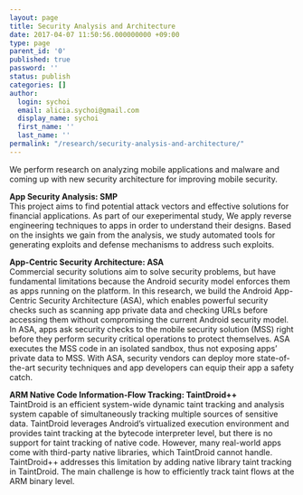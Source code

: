 ```yaml
---
layout: page
title: Security Analysis and Architecture
date: 2017-04-07 11:50:56.000000000 +09:00
type: page
parent_id: '0'
published: true
password: ''
status: publish
categories: []
author:
  login: sychoi
  email: alicia.sychoi@gmail.com
  display_name: sychoi
  first_name: ''
  last_name: ''
permalink: "/research/security-analysis-and-architecture/"
---
```


We perform research on analyzing mobile applications and malware and coming up with new security architecture for improving mobile security.<br>


<b>App Security Analysis: SMP</b><br>
This project aims to find potential attack vectors and effective solutions for financial applications. As part of our exeperimental study, We apply reverse engineering techniques to apps in order to understand their designs. Based on the insights we gain from the analysis, we study automated tools for generating exploits and defense mechanisms to address such exploits.<br>


<b>App-Centric Security Architecture: ASA</b><br>
Commercial security solutions aim to solve security problems, but have fundamental limitations because the Android security model enforces them as apps running on the platform. In this research, we build the Android App-Centric Security Architecture (ASA), which enables powerful security checks such as scanning app private data and checking URLs before accessing them without compromising the current Android security model. In ASA, apps ask security checks to the mobile security solution (MSS) right before they perform security critical operations to protect themselves. ASA executes the MSS code in an isolated sandbox, thus not exposing apps’ private data to MSS. With ASA, security vendors can deploy more state-of-the-art security techniques and app developers can equip their app a safety catch.<br>


<b>ARM Native Code Information-Flow Tracking: TaintDroid++</b><br>
TaintDroid is an efficient system-wide dynamic taint tracking and analysis system capable of simultaneously tracking multiple sources of sensitive data. TaintDroid leverages Android’s virtualized execution environment and provides taint tracking at the bytecode interpreter level, but there is no support for taint tracking of native code. However, many real-world apps come with third-party native libraries, which TaintDroid cannot handle. TaintDroid++ addresses this limitation by adding native library taint tracking in TaintDroid. The main challenge is how to efficiently track taint flows at the ARM binary level.<br>

